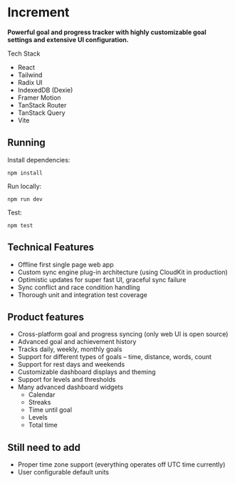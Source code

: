 # Increment

**Powerful goal and progress tracker with highly customizable goal
settings and extensive UI configuration.**

Tech Stack
* React
* Tailwind
* Radix UI
* IndexedDB (Dexie)
* Framer Motion
* TanStack Router
* TanStack Query
* Vite

## Running

Install dependencies:

`npm install`

Run locally:

`npm run dev`

Test:

`npm test`

## Technical Features

* Offline first single page web app 
* Custom sync engine plug-in architecture (using CloudKit in production)
* Optimistic updates for super fast UI, graceful sync failure 
* Sync conflict and race condition handling
* Thorough unit and integration test coverage

## Product features

* Cross-platform goal and progress syncing (only web UI is open source)
* Advanced goal and achievement history
* Tracks daily, weekly, monthly goals 
* Support for different types of goals – time, distance, words, count
* Support for rest days and weekends
* Customizable dashboard displays and theming
* Support for levels and thresholds
* Many advanced dashboard widgets
  * Calendar
  * Streaks
  * Time until goal
  * Levels
  * Total time

## Still need to add

* Proper time zone support (everything operates off UTC time currently)
* User configurable default units

